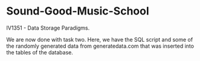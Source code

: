 # Sound-Good-Music-School
IV1351 - Data Storage Paradigms.

We are now done with task two. Here, we have the SQL script and some of the randomly generated data from generatedata.com that was inserted into the tables of the database.
